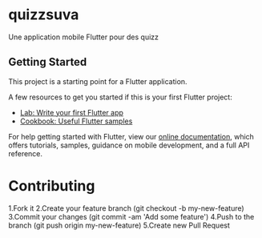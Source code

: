 # quizzsuva

Une application mobile Flutter pour des quizz

## Getting Started

This project is a starting point for a Flutter application.

A few resources to get you started if this is your first Flutter project:

- [Lab: Write your first Flutter app](https://flutter.dev/docs/get-started/codelab)
- [Cookbook: Useful Flutter samples](https://flutter.dev/docs/cookbook)

For help getting started with Flutter, view our
[online documentation](https://flutter.dev/docs), which offers tutorials,
samples, guidance on mobile development, and a full API reference.

# Contributing
1.Fork it
2.Create your feature branch (git checkout -b my-new-feature)
3.Commit your changes (git commit -am 'Add some feature')
4.Push to the branch (git push origin my-new-feature)
5.Create new Pull Request
